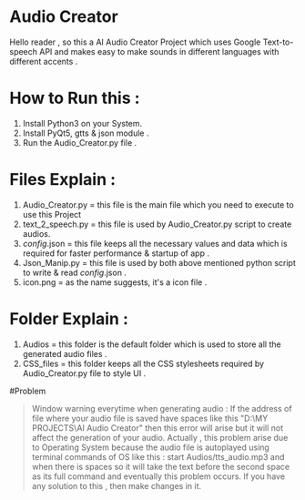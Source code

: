 # Audio Creator

Hello reader , so this a AI Audio Creator Project which uses Google Text-to-speech API and makes easy to make sounds in different languages with different accents .

# How to Run this :
  1. Install Python3 on your System.
  2. Install PyQt5, gtts & json module .
  3. Run the Audio_Creator.py file .

# Files Explain :
  1. Audio_Creator.py = this file is the main file which you need to execute to use this Project
  2. text_2_speech.py = this file is used by Audio_Creator.py script to create audios.
  3. _config_.json = this file keeps all the necessary values and data which is required for faster performance & startup of app .
  4. Json_Manip.py = this file is used by both above mentioned python script to write & read _config_.json .
  5. icon.png = as the name suggests, it's a icon file .

# Folder Explain :
  1. Audios = this folder is the default folder which is used to store all the generated audio files .
  2. CSS_files = this folder keeps all the CSS stylesheets required by Audio_Creator.py file to style UI .


#Problem
 > Window warning everytime when generating audio :
    If the address of file where your audio file is saved have spaces like this "D:\MY PROJECTS\AI Audio Creator" then this error will arise
    but it will not affect the generation of your audio.
    Actually , this problem arise due to Operating System because the audio file is autoplayed using terminal commands of OS like this : start Audios/tts_audio.mp3
    and when there is spaces so it will take the text before the second space as its full command and eventually this problem occurs.
    If you have any solution to this , then make changes in it.
